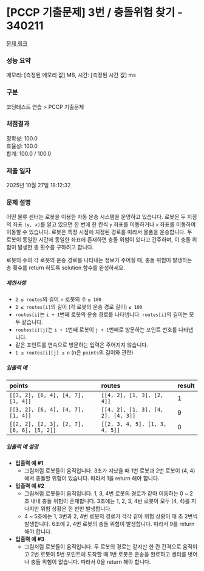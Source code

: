 # [PCCP 기출문제] 3번 / 충돌위험 찾기 - 340211 

[문제 링크](https://school.programmers.co.kr/learn/courses/30/lessons/340211) 

### 성능 요약

메모리: [측정된 메모리 값] MB, 시간: [측정된 시간 값] ms 

### 구분

코딩테스트 연습 > PCCP 기출문제

### 채점결과

정확성: 100.0<br/>효율성: 100.0<br/>합계: 100.0 / 100.0 

### 제출 일자

2025년 10월 27일 18:12:32

### 문제 설명

어떤 물류 센터는 로봇을 이용한 자동 운송 시스템을 운영하고 있습니다. 로봇은 두 지점의 좌표 `(y, x)`를 알고 있으면 한 번에 한 칸씩 `y` 좌표를 이동하거나 `x` 좌표를 이동하여 이동할 수 있습니다. 로봇은 특정 시점에 지정된 경로를 따라서 물품을 운송합니다. 두 로봇이 동일한 시간에 동일한 좌표에 존재하면 충돌 위험이 있다고 간주하며, 이 충돌 위험이 발생한 총 횟수를 구하려고 합니다.

로봇의 수와 각 로봇의 운송 경로를 나타내는 정보가 주어질 때, 충돌 위험이 발생하는 총 횟수를 return 하도록 solution 함수를 완성하세요.

##### 제한사항

*   `2 ≤ routes`의 길이 = 로봇의 수 `≤ 100`
*   `2 ≤ routes[i]`의 길이 (각 로봇의 운송 경로 길이) `≤ 100`
*   `routes[i]`는 `i + 1`번째 로봇의 운송 경로를 나타냅니다. `routes[i]`의 길이는 모두 같습니다.
*   `routes[i][j]`는 `i + 1`번째 로봇이 `j + 1`번째로 방문하는 포인트 번호를 나타냅니다.
*   같은 포인트를 연속으로 방문하는 입력은 주어지지 않습니다.
*   `1 ≤ routes[i][j] ≤ n` (n은 `points`의 길이와 관련)

##### 입출력 예

| points                        | routes                              | result |
| :---------------------------- | :---------------------------------- | :----- |
| `[[3, 2], [6, 4], [4, 7], [1, 4]]` | `[[4, 2], [1, 3], [2, 4]]`          | 1      |
| `[[3, 2], [6, 4], [4, 7], [1, 4]]` | `[[4, 2], [1, 3], [4, 2], [4, 3]]` | 9      |
| `[[2, 2], [2, 3], [2, 7], [6, 6], [5, 2]]` | `[[2, 3, 4, 5], [1, 3, 4, 5]]` | 0      |

##### 입출력 예 설명

*   **입출력 예 #1**
    *   그림처럼 로봇들이 움직입니다. 3초가 지났을 때 1번 로봇과 2번 로봇이 (4, 4)에서 충돌할 위험이 있습니다. 따라서 1을 return 해야 합니다.
*   **입출력 예 #2**
    *   그림처럼 로봇들이 움직입니다. 1, 3, 4번 로봇의 경로가 같아 이동하는 0 ~ 2초 내내 충돌 위험이 존재합니다. 3초에는 1, 2, 3, 4번 로봇이 모두 (4, 4)를 지나지만 위험 상황은 한 번만 발생합니다. 
    *   4 ~ 5초에는 1, 3번과 2, 4번 로봇의 경로가 각각 같아 위험 상황이 매 초 2번씩 발생합니다. 6초에 2, 4번 로봇의 충돌 위험이 발생합니다. 따라서 9를 return 해야 합니다.
*   **입출력 예 #3**
    *   그림처럼 로봇들이 움직입니다. 두 로봇의 경로는 같지만 한 칸 간격으로 움직이고 2번 로봇이 5번 포인트에 도착할 때 1번 로봇은 운송을 완료하고 센터를 벗어나 충돌 위험이 없습니다. 따라서 0을 return 해야 합니다.
